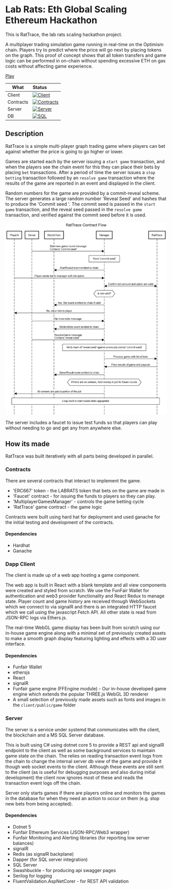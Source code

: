 # Lab Rats: Eth Global Scaling Ethereum Hackathon

This is RatTrace, the lab rats scaling hackathon project.

A multiplayer trading simulation game running in real-time on the Optimism chain. Players try to predict where the price will go next by placing tokens on the graph. This proof of concept shows that all token transfers and game logic can be performed in on-chain without spending excessive ETH on gas costs without affecting game experience.

[Play](https://6093f7d4b3ec9e009d1913d2--lab-rats-scaling-ethereum.netlify.app/)


| What | Status |
| --- | :-- |
| Client | [![Client](https://api.netlify.com/api/v1/badges/0d5cf2c3-b3d6-43b6-805b-265ff6f3cfed/deploy-status)](https://app.netlify.com/sites/lab-rats-scaling-ethereum/deploys) |
| Contracts | [![Contracts](https://github.com/funfair-tech/lab-rats-scaling-ethereum-monorepo/actions/workflows/deploy-contracts.yml/badge.svg)](https://github.com/funfair-tech/lab-rats-scaling-ethereum-monorepo/actions/workflows/deploy-contracts.yml) |
| Server | [![Server](https://teamcity.funfair.io/app/rest/builds/buildType:Labs_EthGlobalScalingEthereum_Server_Master/statusIcon.svg)](https://teamcity.funfair.io/viewType.html?buildTypeId=Labs_EthGlobalScalingEthereum_Server_Master&branch_Labs_EthGlobalScalingEthereum_Server=%3Cdefault%3E&tab=buildTypeStatusDiv) |
| DB | [![SQL](https://github.com/funfair-tech/lab-rats-scaling-ethereum-monorepo/actions/workflows/reformat-sql.yml/badge.svg)](https://github.com/funfair-tech/lab-rats-scaling-ethereum-monorepo/actions/workflows/reformat-sql.yml) |

## Description

RatTrace is a simple multi-player graph trading game where players can bet against whether the price is going to go higher or lower.  

Games are started each by the server issuing a ``start game`` transaction, and when the players see the chain event for this they can place their bets by placing ``bet`` transactions. After a period of time the server issues a ``stop betting`` transaction followed by an ``resolve game`` transaction where the results of the game are reported in an event and displayed in the client.

Random numbers for the game are provided by a commit-reveal scheme.  The server generates a large random number 'Reveal Seed' and hashes that to produce the 'Commit seed '.  The commit seed is passed in the ``start game`` transaction, and the reveal seed passed in the ``resolve game`` transaction, and verified against the commit seed before it is used.

![Sequence Diagram](images/RatTraceContractFlow.png)

The server includes a faucet to issue test funds so that players can play without needing to go and get any from anywhere else.

## How its made

RatTrace was built iteratively with all parts being developed in parallel.

### Contracts

There are several contracts that interact to implement the game.

* 'ERC667' token - the LABRATS token that bets on the game are made in
* 'Faucet' contract - for issuing the funds to players so they can play.
* 'MultiplayerGamesManager' - controls the game betting cycle
* 'RatTrace' game contract - the game logic

Contracts were built using hard hat for deployment and used ganache for the initial testing and development of the contracts.

#### Dependencies

* Hardhat
* Ganache

### Dapp Client

The client is made up of a web app hosting a game component.

The web app is built in React with a blank template and all view components were created and styled from scratch. We use the FunFair Wallet for authentication and web3 provider functionality and React Redux to manage state. Player count and game history are received through WebSockets which we connect to via signalR and there is an integrated HTTP faucet which we call using the javascript Fetch API. All other state is read from JSON-RPC logs via Ethers.js.  

The real-time WebGL game display has been built from scratch using our in-house game engine along with a minimal set of previously created assets to make a smooth graph display featuring lighting and effects with a 3D user interface.

#### Dependencies
* Funfair Wallet
* ethersjs
* React
* signalR
* Funfair game engine (FFEngine module) - Our in-house developed game engine which extends the popular THREE.js WebGL 3D renderer
* A small selection of previously made assets such as fonts and images in the ``client/public/game`` folder

### Server

The server is a service under systemd that communicates with the client, the blockchain and a MS SQL Server database.

This is built using C# using dotnet core 5 to provide a REST api and signalR endpoint to the client as well as some background services to maintain game state on the chain.  The relies on reading transaction event logs from the chain to change the internal server db view of the game and provide it though web socket events to the client.  Although these events are still sent to the client (as is useful for debugging purposes and also during initial development) the client now ignores most of these and reads the transaction event logs off the chain.

Server only starts games if there are players online and monitors the games in the database for when they need an action to occur on them (e.g. stop new bets from being accepted).

#### Dependencies
* Dotnet 5
* Funfair Ethereum Services (JSON-RPC/Web3 wrapper)
* Funfair Monitoring and Alerting libraries (for reporting low server balances)
* signalR
* Redis (as signalR backplane)
* Dapper (for SQL server integration)
* SQL Server
* Swashbuckle - for producing api swagger pages
* Serilog for logging
* FluentValidation.AspNetCorer - for REST API validation

